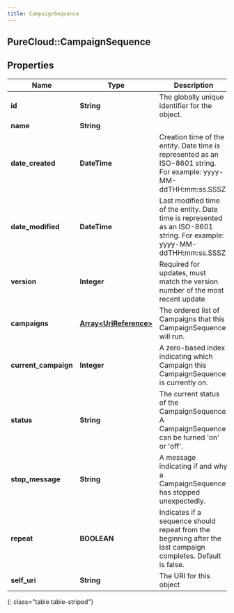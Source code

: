 ```yaml
---
title: CampaignSequence
---
```

## PureCloud::CampaignSequence

## Properties

|Name | Type | Description | Notes|
|------------ | ------------- | ------------- | -------------|
| **id** | **String** | The globally unique identifier for the object. | [optional] |
| **name** | **String** |  | [optional] |
| **date_created** | **DateTime** | Creation time of the entity. Date time is represented as an ISO-8601 string. For example: yyyy-MM-ddTHH:mm:ss.SSSZ | [optional] |
| **date_modified** | **DateTime** | Last modified time of the entity. Date time is represented as an ISO-8601 string. For example: yyyy-MM-ddTHH:mm:ss.SSSZ | [optional] |
| **version** | **Integer** | Required for updates, must match the version number of the most recent update | [optional] |
| **campaigns** | [**Array&lt;UriReference&gt;**](UriReference.html) | The ordered list of Campaigns that this CampaignSequence will run. | |
| **current_campaign** | **Integer** | A zero-based index indicating which Campaign this CampaignSequence is currently on. | |
| **status** | **String** | The current status of the CampaignSequence. A CampaignSequence can be turned &#39;on&#39; or &#39;off&#39;. | |
| **stop_message** | **String** | A message indicating if and why a CampaignSequence has stopped unexpectedly. | [optional] |
| **repeat** | **BOOLEAN** | Indicates if a sequence should repeat from the beginning after the last campaign completes. Default is false. | [optional] |
| **self_uri** | **String** | The URI for this object | [optional] |
{: class="table table-striped"}


